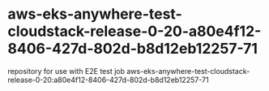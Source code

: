 # aws-eks-anywhere-test-cloudstack-release-0-20-a80e4f12-8406-427d-802d-b8d12eb12257-71
repository for use with E2E test job aws-eks-anywhere-test-cloudstack-release-0-20:a80e4f12-8406-427d-802d-b8d12eb12257-71
